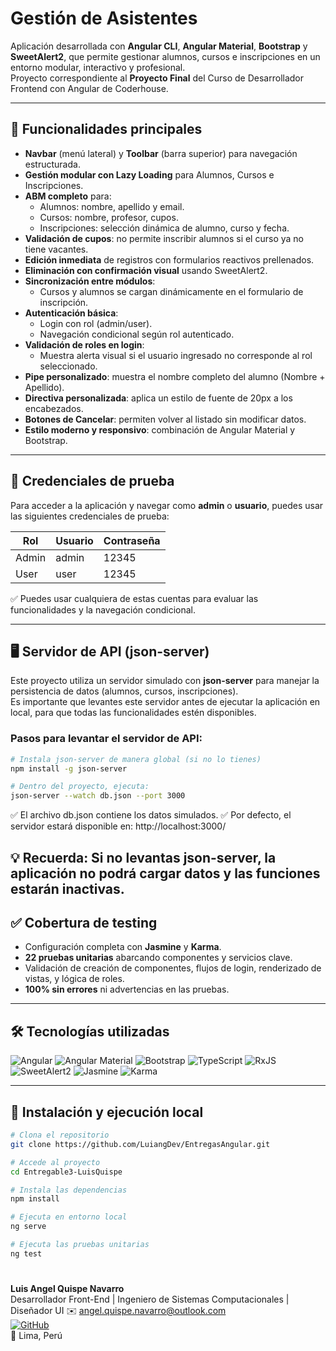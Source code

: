 # Gestión de Asistentes

Aplicación desarrollada con **Angular CLI**, **Angular Material**, **Bootstrap** y **SweetAlert2**, que permite gestionar alumnos, cursos e inscripciones en un entorno modular, interactivo y profesional.  
Proyecto correspondiente al **Proyecto Final** del Curso de Desarrollador Frontend con Angular de Coderhouse.

---

## 🎯 Funcionalidades principales

- **Navbar** (menú lateral) y **Toolbar** (barra superior) para navegación estructurada.
- **Gestión modular con Lazy Loading** para Alumnos, Cursos e Inscripciones.
- **ABM completo** para:
  - Alumnos: nombre, apellido y email.
  - Cursos: nombre, profesor, cupos.
  - Inscripciones: selección dinámica de alumno, curso y fecha.
- **Validación de cupos**: no permite inscribir alumnos si el curso ya no tiene vacantes.
- **Edición inmediata** de registros con formularios reactivos prellenados.
- **Eliminación con confirmación visual** usando SweetAlert2.
- **Sincronización entre módulos**:  
  - Cursos y alumnos se cargan dinámicamente en el formulario de inscripción.
- **Autenticación básica**:  
  - Login con rol (admin/user).  
  - Navegación condicional según rol autenticado.
- **Validación de roles en login**:  
  - Muestra alerta visual si el usuario ingresado no corresponde al rol seleccionado.
- **Pipe personalizado**: muestra el nombre completo del alumno (Nombre + Apellido).
- **Directiva personalizada**: aplica un estilo de fuente de 20px a los encabezados.
- **Botones de Cancelar**: permiten volver al listado sin modificar datos.
- **Estilo moderno y responsivo**: combinación de Angular Material y Bootstrap.

---

## 🧪 Credenciales de prueba

Para acceder a la aplicación y navegar como **admin** o **usuario**, puedes usar las siguientes credenciales de prueba:

| Rol   | Usuario | Contraseña |
|-------|---------|------------|
| Admin | admin   | 12345      |
| User  | user    | 12345      |

✅ Puedes usar cualquiera de estas cuentas para evaluar las funcionalidades y la navegación condicional.

---

## 🖥️ Servidor de API (json-server)

Este proyecto utiliza un servidor simulado con **json-server** para manejar la persistencia de datos (alumnos, cursos, inscripciones).  
Es importante que levantes este servidor antes de ejecutar la aplicación en local, para que todas las funcionalidades estén disponibles.

### Pasos para levantar el servidor de API:

```bash
# Instala json-server de manera global (si no lo tienes)
npm install -g json-server

# Dentro del proyecto, ejecuta:
json-server --watch db.json --port 3000
```
✅ El archivo db.json contiene los datos simulados.
✅ Por defecto, el servidor estará disponible en: http://localhost:3000/

💡 Recuerda: Si no levantas json-server, la aplicación no podrá cargar datos y las funciones estarán inactivas.
---

## ✅ Cobertura de testing

- Configuración completa con **Jasmine** y **Karma**.  
- **22 pruebas unitarias** abarcando componentes y servicios clave.  
- Validación de creación de componentes, flujos de login, renderizado de vistas, y lógica de roles.  
- **100% sin errores** ni advertencias en las pruebas.

---

## 🛠 Tecnologías utilizadas

![Angular](https://img.shields.io/badge/Angular-DD0031?style=for-the-badge&logo=angular&logoColor=white)
![Angular Material](https://img.shields.io/badge/Angular%20Material-1976D2?style=for-the-badge&logo=angular&logoColor=white)
![Bootstrap](https://img.shields.io/badge/Bootstrap-7952B3?style=for-the-badge&logo=bootstrap&logoColor=white)
![TypeScript](https://img.shields.io/badge/TypeScript-3178C6?style=for-the-badge&logo=typescript&logoColor=white)
![RxJS](https://img.shields.io/badge/RxJS-B7178C?style=for-the-badge&logo=reactivex&logoColor=white)
![SweetAlert2](https://img.shields.io/badge/SweetAlert2-FF5A5F?style=for-the-badge&logo=sweetalert2&logoColor=white)
![Jasmine](https://img.shields.io/badge/Jasmine-8A4182?style=for-the-badge&logo=jasmine&logoColor=white)
![Karma](https://img.shields.io/badge/Karma-47A248?style=for-the-badge&logo=karma&logoColor=white)

---

## 🚀 Instalación y ejecución local

```bash
# Clona el repositorio
git clone https://github.com/LuiangDev/EntregasAngular.git

# Accede al proyecto
cd Entregable3-LuisQuispe

# Instala las dependencias
npm install

# Ejecuta en entorno local
ng serve

# Ejecuta las pruebas unitarias
ng test
```
#
**Luis Angel Quispe Navarro**  
Desarrollador Front-End | Ingeniero de Sistemas Computacionales | Diseñador UI 
✉️ angel.quispe.navarro@outlook.com  
[![GitHub](https://img.shields.io/badge/GitHub-LuiangDev-181717?style=for-the-badge&logo=github)](https://github.com/LuiangDev)  
📌 Lima, Perú